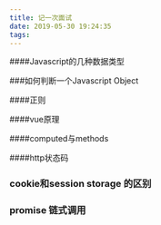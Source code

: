 ```yaml
---
title: 记一次面试
date: 2019-05-30 19:24:35
tags:
---
```

####Javascript的几种数据类型

###如何判断一个Javascript Object

####正则

####vue原理

####computed与methods

####http状态码

### cookie和session storage 的区别

### promise 链式调用

